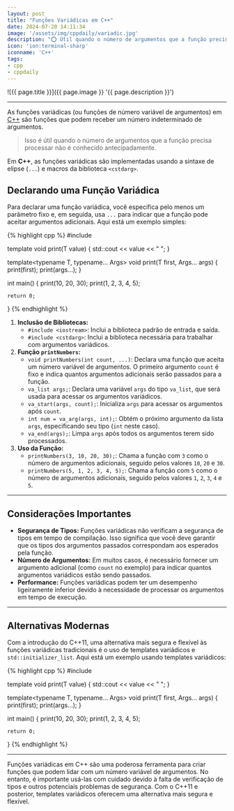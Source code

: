 ```yaml
---
layout: post
title: "Funções Variádicas em C++"
date: 2024-07-20 14:11:34
image: '/assets/img/cppdaily/variadic.jpg'
description: "⭕ Útil quando o número de argumentos que a função precisa processar não é conhecido antecipadamente."
icon: 'ion:terminal-sharp'
iconname: 'C++'
tags:
- cpp
- cppdaily
---
```


![{{ page.title }}]({{ page.image }} '{{ page.description }}')

---

As funções variádicas (ou funções de número variável de argumentos) em [C++](https://terminalroot.com.br/tags#cpp) são funções que podem receber um número indeterminado de argumentos. 

> Isso é útil quando o número de argumentos que a função precisa processar não é conhecido antecipadamente.

Em **C++**, as funções variádicas são implementadas usando a sintaxe de elipse (`...`) e macros da biblioteca `<cstdarg>`.

## Declarando uma Função Variádica
Para declarar uma função variádica, você especifica pelo menos um parâmetro fixo e, em seguida, usa `...` para indicar que a função pode aceitar argumentos adicionais. Aqui está um exemplo simples:

{% highlight cpp %}
#include <iostream>

template<typename T>
void print(T value) {
    std::cout << value << " ";
}

template<typename T, typename... Args>
void print(T first, Args... args) {
    print(first);
    print(args...);
}

int main() {
    print(10, 20, 30);
    print(1, 2, 3, 4, 5);
    
    return 0;
}
{% endhighlight %}

1.  **Inclusão de Bibliotecas:**
    *   `#include <iostream>`: Inclui a biblioteca padrão de entrada e saída.
    *   `#include <cstdarg>`: Inclui a biblioteca necessária para trabalhar com argumentos variádicos.
2.  **Função `printNumbers`:**
    *   `void printNumbers(int count, ...)`: Declara uma função que aceita um número variável de argumentos. O primeiro argumento `count` é fixo e indica quantos argumentos adicionais serão passados para a função.
    *   `va_list args;`: Declara uma variável `args` do tipo `va_list`, que será usada para acessar os argumentos variádicos.
    *   `va_start(args, count);`: Inicializa `args` para acessar os argumentos após `count`.
    *   `int num = va_arg(args, int);`: Obtém o próximo argumento da lista `args`, especificando seu tipo (`int` neste caso).
    *   `va_end(args);`: Limpa `args` após todos os argumentos terem sido processados.
3.  **Uso da Função:**
    *   `printNumbers(3, 10, 20, 30);`: Chama a função com `3` como o número de argumentos adicionais, seguido pelos valores `10`, `20` e `30`.
    *   `printNumbers(5, 1, 2, 3, 4, 5);`: Chama a função com `5` como o número de argumentos adicionais, seguido pelos valores `1`, `2`, `3`, `4` e `5`.

---

## Considerações Importantes
*   **Segurança de Tipos:** Funções variádicas não verificam a segurança de tipos em tempo de compilação. Isso significa que você deve garantir que os tipos dos argumentos passados correspondam aos esperados pela função.
*   **Número de Argumentos:** Em muitos casos, é necessário fornecer um argumento adicional (como `count` no exemplo) para indicar quantos argumentos variádicos estão sendo passados.
*   **Performance:** Funções variádicas podem ter um desempenho ligeiramente inferior devido à necessidade de processar os argumentos em tempo de execução.

---

## Alternativas Modernas
Com a introdução do C++11, uma alternativa mais segura e flexível às funções variádicas tradicionais é o uso de templates variádicos e `std::initializer_list`. Aqui está um exemplo usando templates variádicos:

{% highlight cpp %}
#include <iostream>

template<typename T>
void print(T value) {
    std::cout << value << " ";
}

template<typename T, typename... Args>
void print(T first, Args... args) {
    print(first);
    print(args...);
}

int main() {
    print(10, 20, 30);
    print(1, 2, 3, 4, 5);
    
    return 0;
}
{% endhighlight %}

---

Funções variádicas em C++ são uma poderosa ferramenta para criar funções que podem lidar com um número variável de argumentos. No entanto, é importante usá-las com cuidado devido à falta de verificação de tipos e outros potenciais problemas de segurança. Com o C++11 e posterior, templates variádicos oferecem uma alternativa mais segura e flexível.

